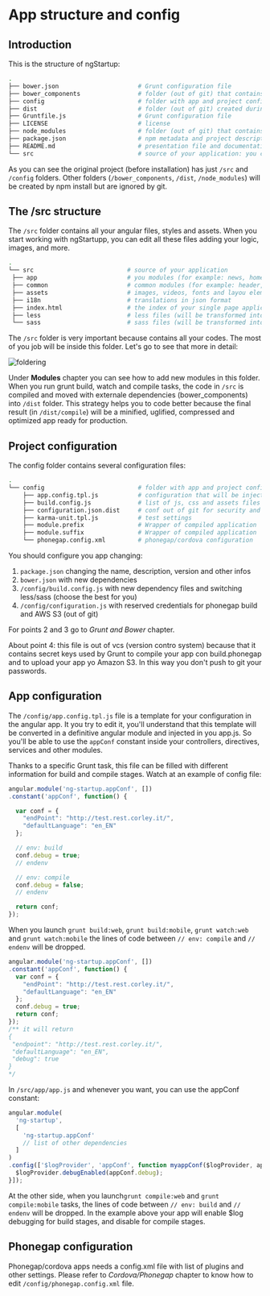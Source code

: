 # App structure and config

## Introduction

This is the structure of ngStartup:


```bash
.
├── bower.json                      # Grunt configuration file
├── bower_components                # folder (out of git) that contains external libraries
├── config                          # folder with app and project configuration
├── dist                            # folder (out of git) created during compiling
├── Gruntfile.js                    # Grunt configuration file
├── LICENSE                         # license
├── node_modules                    # folder (out of git) that contains npm modules
├── package.json                    # npm metadata and project description
├── README.md                       # presentation file and documentation
└── src                             # source of your application: you code here
```

As you can see the original project (before installation) has just `/src` and `/config` folders. Other folders (`/bower_components`, `/dist`, `/node_modules`) will be created by npm install but are ignored by git.




## The /src structure

The `/src` folder contains all your angular files, styles and assets. When you start working with ngStartupp, you can edit all these files adding your logic, images, and more.

```bash
.
└── src                          # source of your application
 ├── app                         # you modules (for example: news, home, login...)
 ├── common                      # common modules (for example: header, directives, helpers)
 ├── assets                      # images, videos, fonts and layou elements
 ├── i18n                        # translations in json format
 ├── index.html                  # the index of your single page application
 ├── less                        # less files (will be transformed into css)
 └── sass                        # sass files (will be transformed into css)
```

The `/src` folder is very important because contains all your codes. The most of you job will be inside this folder. Let's go to see that more in detail:

![foldering](http://ngstartup.corleycloud.com/assets/images/ngstartup02.png)

Under **Modules** chapter you can see how to add new modules in this folder.
When you run grunt build, watch and compile tasks, the code in `/src` is compiled and moved with externale dependencies (bower_components) into `/dist` folder. This strategy helps you to code better because the final result (in `/dist/compile`) will be a minified, uglified, compressed and optimized app ready for production.


## Project configuration
The config folder contains several configuration files:


```bash
.
└── config                          # folder with app and project configuration
    ├── app.config.tpl.js           # configuration that will be injected in your angular app
    ├── build.config.js             # list of js, css and assets files that will be used in compiling
    ├── configuration.json.dist     # conf out of git for security and private keys (phonegap token, AWS s3 keys...)
    ├── karma-unit.tpl.js           # test settings
    ├── module.prefix               # Wrapper of compiled application
    ├── module.suffix               # Wrapper of compiled application
    └── phonegap.config.xml         # phonegap/cordova configuration
```



You should configure you app changing:

1. `package.json` changing the name, description, version and other infos
2. `bower.json` with new dependencies
3. `/config/build.config.js` with new dependency files and switching less/sass (choose the best for you)
4. `/config/configuration.js` with reserved credentials for phonegap build and AWS S3 (out of git)

For points 2 and 3 go to *Grunt and Bower* chapter.

About point 4: this file is out of vcs (version contro system) because that it contains secret keys used by Grunt to compile your app con build.phonegap and to upload your app yo Amazon S3. In this way you don't push to git your passwords.

## App configuration

The `/config/app.config.tpl.js` file is a template for your configuration in the angular app. It you try to edit it, you'll understand that this template will be converted in a definitive angular module and injected in you app.js. So you'll be able to use the `appConf` constant inside your controllers, directives, services and other modules.

Thanks to a specific Grunt task, this file can be filled with different information for build and compile stages. Watch at an example of config file:
``` javascript
angular.module('ng-startup.appConf', [])
.constant('appConf', function() {

  var conf = {
    "endPoint": "http://test.rest.corley.it/",
    "defaultLanguage": "en_EN"
  };

  // env: build
  conf.debug = true;
  // endenv

  // env: compile
  conf.debug = false;
  // endenv

  return conf;
});
```

When you launch `grunt build:web`, `grunt build:mobile`, `grunt watch:web` and `grunt watch:mobile` the lines of code between `// env: compile` and `// endenv` will be dropped.

``` javascript
angular.module('ng-startup.appConf', [])
.constant('appConf', function() {
  var conf = {
    "endPoint": "http://test.rest.corley.it/",
    "defaultLanguage": "en_EN"
  };
  conf.debug = true;
  return conf;
});
/** it will return
{
 "endpoint": "http://test.rest.corley.it/",
 "defaultLanguage": "en_EN",
 "debug": true
}
*/
```

In `/src/app/app.js` and whenever you want, you can use the appConf constant:

``` javascript
angular.module(
  'ng-startup',
  [
    'ng-startup.appConf'
    // list of other dependencies
  ]
)
.config(['$logProvider', 'appConf', function myappConf($logProvider, appConf) {
  $logProvider.debugEnabled(appConf.debug);
}]);
```

At the other side, when you launch`grunt compile:web` and `grunt compile:mobile` tasks, the lines of code between `// env: build` and `// endenv` will be dropped. In the example above your app will enable $log debugging for build stages, and disable for compile stages.

## Phonegap configuration

Phonegap/cordova apps needs a config.xml file with list of plugins and other settings. Please refer to *Cordova/Phonegap* chapter to know how to edit `/config/phonegap.config.xml` file.
